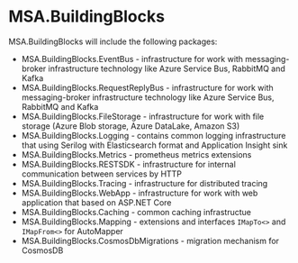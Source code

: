 # MSA.BuildingBlocks

MSA.BuildingBlocks will include the following packages:
 - MSA.BuildingBlocks.EventBus - infrastructure for work with messaging-broker infrastructure technology like Azure Service Bus, RabbitMQ and Kafka
 - MSA.BuildingBlocks.RequestReplyBus - infrastructure for work with messaging-broker infrastructure technology like Azure Service Bus, RabbitMQ and Kafka
 - MSA.BuildingBlocks.FileStorage - infrastructure for work with file storage (Azure Blob storage, Azure DataLake, Amazon S3)
 - MSA.BuildingBlocks.Logging - contains common logging infrastructure that using Serilog with Elasticsearch format and Application Insight sink
 - MSA.BuildingBlocks.Metrics - prometheus metrics extensions
 - MSA.BuildingBlocks.RESTSDK - infrastructure for internal communication between services by HTTP
 - MSA.BuildingBlocks.Tracing - infrastructure for distributed tracing
 - MSA.BuildingBlocks.WebApp - infrastructure for work with web application that based on ASP.NET Core 
 - MSA.BuildingBlocks.Caching - common caching infrastructue
 - MSA.BuildingBlocks.Mapping - extensions and interfaces `IMapTo<>` and `IMapFrom<>` for AutoMapper
 - MSA.BuildingBlocks.CosmosDbMigrations - migration mechanism for CosmosDB

